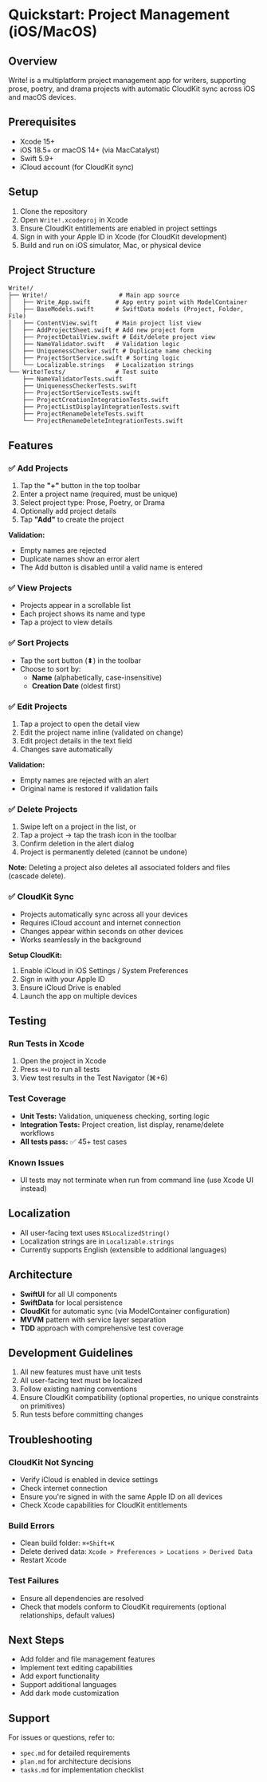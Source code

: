 # Quickstart: Project Management (iOS/MacOS)

## Overview
Write! is a multiplatform project management app for writers, supporting prose, poetry, and drama projects with automatic CloudKit sync across iOS and macOS devices.

## Prerequisites
- Xcode 15+
- iOS 18.5+ or macOS 14+ (via MacCatalyst)
- Swift 5.9+
- iCloud account (for CloudKit sync)

## Setup
1. Clone the repository
2. Open `Write!.xcodeproj` in Xcode
3. Ensure CloudKit entitlements are enabled in project settings
4. Sign in with your Apple ID in Xcode (for CloudKit development)
5. Build and run on iOS simulator, Mac, or physical device

## Project Structure
```
Write!/
├── Write!/                    # Main app source
│   ├── Write_App.swift       # App entry point with ModelContainer
│   ├── BaseModels.swift      # SwiftData models (Project, Folder, File)
│   ├── ContentView.swift     # Main project list view
│   ├── AddProjectSheet.swift # Add new project form
│   ├── ProjectDetailView.swift # Edit/delete project view
│   ├── NameValidator.swift   # Validation logic
│   ├── UniquenessChecker.swift # Duplicate name checking
│   ├── ProjectSortService.swift # Sorting logic
│   └── Localizable.strings   # Localization strings
└── Write!Tests/              # Test suite
    ├── NameValidatorTests.swift
    ├── UniquenessCheckerTests.swift
    ├── ProjectSortServiceTests.swift
    ├── ProjectCreationIntegrationTests.swift
    ├── ProjectListDisplayIntegrationTests.swift
    ├── ProjectRenameDeleteTests.swift
    └── ProjectRenameDeleteIntegrationTests.swift
```

## Features

### ✅ Add Projects
1. Tap the **"+"** button in the top toolbar
2. Enter a project name (required, must be unique)
3. Select project type: Prose, Poetry, or Drama
4. Optionally add project details
5. Tap **"Add"** to create the project

**Validation:**
- Empty names are rejected
- Duplicate names show an error alert
- The Add button is disabled until a valid name is entered

### ✅ View Projects
- Projects appear in a scrollable list
- Each project shows its name and type
- Tap a project to view details

### ✅ Sort Projects
- Tap the sort button (⬍) in the toolbar
- Choose to sort by:
  - **Name** (alphabetically, case-insensitive)
  - **Creation Date** (oldest first)

### ✅ Edit Projects
1. Tap a project to open the detail view
2. Edit the project name inline (validated on change)
3. Edit project details in the text field
4. Changes save automatically

**Validation:**
- Empty names are rejected with an alert
- Original name is restored if validation fails

### ✅ Delete Projects
1. Swipe left on a project in the list, or
2. Tap a project → tap the trash icon in the toolbar
3. Confirm deletion in the alert dialog
4. Project is permanently deleted (cannot be undone)

**Note:** Deleting a project also deletes all associated folders and files (cascade delete).

### ✅ CloudKit Sync
- Projects automatically sync across all your devices
- Requires iCloud account and internet connection
- Changes appear within seconds on other devices
- Works seamlessly in the background

**Setup CloudKit:**
1. Enable iCloud in iOS Settings / System Preferences
2. Sign in with your Apple ID
3. Ensure iCloud Drive is enabled
4. Launch the app on multiple devices

## Testing

### Run Tests in Xcode
1. Open the project in Xcode
2. Press `⌘+U` to run all tests
3. View test results in the Test Navigator (⌘+6)

### Test Coverage
- **Unit Tests:** Validation, uniqueness checking, sorting logic
- **Integration Tests:** Project creation, list display, rename/delete workflows
- **All tests pass:** ✅ 45+ test cases

### Known Issues
- UI tests may not terminate when run from command line (use Xcode UI instead)

## Localization
- All user-facing text uses `NSLocalizedString()`
- Localization strings are in `Localizable.strings`
- Currently supports English (extensible to additional languages)

## Architecture
- **SwiftUI** for all UI components
- **SwiftData** for local persistence
- **CloudKit** for automatic sync (via ModelContainer configuration)
- **MVVM** pattern with service layer separation
- **TDD** approach with comprehensive test coverage

## Development Guidelines
1. All new features must have unit tests
2. All user-facing text must be localized
3. Follow existing naming conventions
4. Ensure CloudKit compatibility (optional properties, no unique constraints on primitives)
5. Run tests before committing changes

## Troubleshooting

### CloudKit Not Syncing
- Verify iCloud is enabled in device settings
- Check internet connection
- Ensure you're signed in with the same Apple ID on all devices
- Check Xcode capabilities for CloudKit entitlements

### Build Errors
- Clean build folder: `⌘+Shift+K`
- Delete derived data: `Xcode > Preferences > Locations > Derived Data`
- Restart Xcode

### Test Failures
- Ensure all dependencies are resolved
- Check that models conform to CloudKit requirements (optional relationships, default values)

## Next Steps
- Add folder and file management features
- Implement text editing capabilities
- Add export functionality
- Support additional languages
- Add dark mode customization

## Support
For issues or questions, refer to:
- `spec.md` for detailed requirements
- `plan.md` for architecture decisions
- `tasks.md` for implementation checklist

